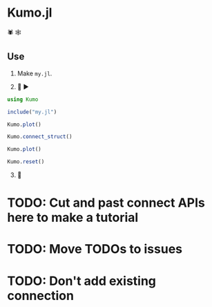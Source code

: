 # Kumo.jl

:spider: :spider_web:

## Use

1. Make `my.jl`.

2. :high_heel: :arrow_forward:

```jl
using Kumo

include("my.jl")

Kumo.plot()

Kumo.connect_struct()

Kumo.plot()

Kumo.reset()
```

3. :checkered_flag:

# TODO: Cut and past connect APIs here to make a tutorial

# TODO: Move TODOs to issues

# TODO: Don't add existing connection
